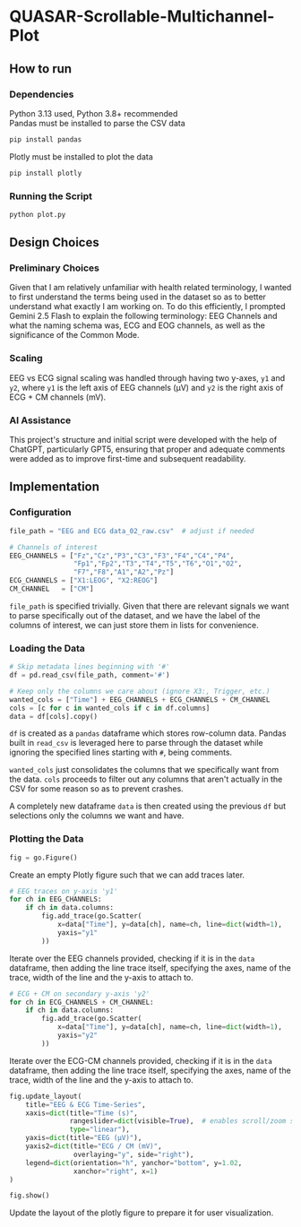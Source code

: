 # QUASAR-Scrollable-Multichannel-Plot

## How to run
### Dependencies
Python 3.13 used, Python 3.8+ recommended <br>
Pandas must be installed to parse the CSV data <br>
```bash
pip install pandas
```
Plotly must be installed to plot the data <br>
```bash
pip install plotly
```

### Running the Script
```python
python plot.py
```

## Design Choices
### Preliminary Choices
Given that I am relatively unfamiliar with health related terminology, I wanted to first understand the terms being used in the dataset so as to better understand what exactly I am working on. To do this efficiently, I prompted Gemini 2.5 Flash to explain the following terminology: EEG Channels and what the naming schema was, ECG and EOG channels, as well as the significance of the Common Mode. 

### Scaling
EEG vs ECG signal scaling was handled through having two y-axes, `y1` and `y2`, where `y1` is the left axis of EEG channels (µV) and `y2` is the right axis of ECG + CM channels (mV).

### AI Assistance
This project's structure and initial script were developed with the help of ChatGPT, particularly GPT5, ensuring that proper and adequate comments were added as to improve first-time and subsequent readability. 


## Implementation
### Configuration
```python
file_path = "EEG and ECG data_02_raw.csv"  # adjust if needed

# Channels of interest
EEG_CHANNELS = ["Fz","Cz","P3","C3","F3","F4","C4","P4",
                "Fp1","Fp2","T3","T4","T5","T6","O1","O2",
                "F7","F8","A1","A2","Pz"]
ECG_CHANNELS = ["X1:LEOG", "X2:REOG"]
CM_CHANNEL   = ["CM"]
```
`file_path` is specified trivially. Given that there are relevant signals we want to parse specifically out of the dataset, and we have the label of the columns of interest, we can just store them in lists for convenience. 

### Loading the Data
```python
# Skip metadata lines beginning with '#'
df = pd.read_csv(file_path, comment='#')

# Keep only the columns we care about (ignore X3:, Trigger, etc.)
wanted_cols = ["Time"] + EEG_CHANNELS + ECG_CHANNELS + CM_CHANNEL
cols = [c for c in wanted_cols if c in df.columns]
data = df[cols].copy()
```
`df` is created as a `pandas` dataframe which stores row-column data. Pandas built in `read_csv` is leveraged here to parse through the dataset while ignoring the specified lines starting with `#`, being comments. 

`wanted_cols` just consolidates the columns that we specifically want from the data. `cols` proceeds to filter out any columns that aren't actually in the CSV for some reason so as to prevent crashes. 

A completely new dataframe `data` is then created using the previous `df` but selections only the columns we want and have.

### Plotting the Data
```python
fig = go.Figure()
```
Create an empty Plotly figure such that we can add traces later.

```python
# EEG traces on y-axis 'y1'
for ch in EEG_CHANNELS:
    if ch in data.columns:
        fig.add_trace(go.Scatter(
            x=data["Time"], y=data[ch], name=ch, line=dict(width=1),
            yaxis="y1"
        ))
```
Iterate over the EEG channels provided, checking if it is in the `data` dataframe, then adding the line trace itself, specifying the axes, name of the trace, width of the line and the y-axis to attach to.

```python
# ECG + CM on secondary y-axis 'y2'
for ch in ECG_CHANNELS + CM_CHANNEL:
    if ch in data.columns:
        fig.add_trace(go.Scatter(
            x=data["Time"], y=data[ch], name=ch, line=dict(width=1),
            yaxis="y2"
        ))
```
Iterate over the ECG-CM channels provided, checking if it is in the `data` dataframe, then adding the line trace itself, specifying the axes, name of the trace, width of the line and the y-axis to attach to.

```python
fig.update_layout(
    title="EEG & ECG Time-Series",
    xaxis=dict(title="Time (s)",
               rangeslider=dict(visible=True),  # enables scroll/zoom slider
               type="linear"),
    yaxis=dict(title="EEG (µV)"),
    yaxis2=dict(title="ECG / CM (mV)",
                overlaying="y", side="right"),
    legend=dict(orientation="h", yanchor="bottom", y=1.02,
                xanchor="right", x=1)
)

fig.show()
```
Update the layout of the plotly figure to prepare it for user visualization. 
